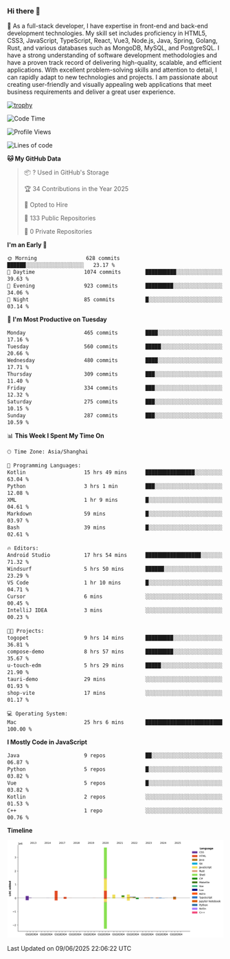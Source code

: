 ### Hi there 👋

🌱 As a full-stack developer, I have expertise in front-end and back-end development technologies. My skill set includes proficiency in HTML5, CSS3, JavaScript, TypeScript, React, Vue3, Node.js, Java, Spring, Golang, Rust, and various databases such as MongoDB, MySQL, and PostgreSQL. I have a strong understanding of software development methodologies and have a proven track record of delivering high-quality, scalable, and efficient applications. With excellent problem-solving skills and attention to detail, I can rapidly adapt to new technologies and projects. I am passionate about creating user-friendly and visually appealing web applications that meet business requirements and deliver a great user experience.

[![trophy](https://github-profile-trophy.vercel.app/?username=elton&rank=SECRET,SSS,SS,S,AAA,AA,A&theme=onedark&no-frame=true&margin-w=10)](https://github.com/ryo-ma/github-profile-trophy)

<!--START_SECTION:waka-->
![Code Time](http://img.shields.io/badge/Code%20Time-1%2C695%20hrs%2037%20mins-blue)

![Profile Views](http://img.shields.io/badge/Profile%20Views-0-blue)

![Lines of code](https://img.shields.io/badge/From%20Hello%20World%20I%27ve%20Written-5.7%20million%20lines%20of%20code-blue)

**🐱 My GitHub Data** 

> 📦 ? Used in GitHub's Storage 
 > 
> 🏆 34 Contributions in the Year 2025
 > 
> 💼 Opted to Hire
 > 
> 📜 133 Public Repositories 
 > 
> 🔑 0 Private Repositories 
 > 
**I'm an Early 🐤** 

```text
🌞 Morning                628 commits         ██████░░░░░░░░░░░░░░░░░░░   23.17 % 
🌆 Daytime                1074 commits        ██████████░░░░░░░░░░░░░░░   39.63 % 
🌃 Evening                923 commits         █████████░░░░░░░░░░░░░░░░   34.06 % 
🌙 Night                  85 commits          █░░░░░░░░░░░░░░░░░░░░░░░░   03.14 % 
```
📅 **I'm Most Productive on Tuesday** 

```text
Monday                   465 commits         ████░░░░░░░░░░░░░░░░░░░░░   17.16 % 
Tuesday                  560 commits         █████░░░░░░░░░░░░░░░░░░░░   20.66 % 
Wednesday                480 commits         ████░░░░░░░░░░░░░░░░░░░░░   17.71 % 
Thursday                 309 commits         ███░░░░░░░░░░░░░░░░░░░░░░   11.40 % 
Friday                   334 commits         ███░░░░░░░░░░░░░░░░░░░░░░   12.32 % 
Saturday                 275 commits         ███░░░░░░░░░░░░░░░░░░░░░░   10.15 % 
Sunday                   287 commits         ███░░░░░░░░░░░░░░░░░░░░░░   10.59 % 
```


📊 **This Week I Spent My Time On** 

```text
🕑︎ Time Zone: Asia/Shanghai

💬 Programming Languages: 
Kotlin                   15 hrs 49 mins      ████████████████░░░░░░░░░   63.04 % 
Python                   3 hrs 1 min         ███░░░░░░░░░░░░░░░░░░░░░░   12.08 % 
XML                      1 hr 9 mins         █░░░░░░░░░░░░░░░░░░░░░░░░   04.61 % 
Markdown                 59 mins             █░░░░░░░░░░░░░░░░░░░░░░░░   03.97 % 
Bash                     39 mins             █░░░░░░░░░░░░░░░░░░░░░░░░   02.61 % 

🔥 Editors: 
Android Studio           17 hrs 54 mins      ██████████████████░░░░░░░   71.32 % 
Windsurf                 5 hrs 50 mins       ██████░░░░░░░░░░░░░░░░░░░   23.29 % 
VS Code                  1 hr 10 mins        █░░░░░░░░░░░░░░░░░░░░░░░░   04.71 % 
Cursor                   6 mins              ░░░░░░░░░░░░░░░░░░░░░░░░░   00.45 % 
IntelliJ IDEA            3 mins              ░░░░░░░░░░░░░░░░░░░░░░░░░   00.23 % 

🐱‍💻 Projects: 
togopet                  9 hrs 14 mins       █████████░░░░░░░░░░░░░░░░   36.81 % 
compose-demo             8 hrs 57 mins       █████████░░░░░░░░░░░░░░░░   35.67 % 
u-touch-edm              5 hrs 29 mins       █████░░░░░░░░░░░░░░░░░░░░   21.90 % 
tauri-demo               29 mins             ░░░░░░░░░░░░░░░░░░░░░░░░░   01.93 % 
shop-vite                17 mins             ░░░░░░░░░░░░░░░░░░░░░░░░░   01.17 % 

💻 Operating System: 
Mac                      25 hrs 6 mins       █████████████████████████   100.00 % 
```

**I Mostly Code in JavaScript** 

```text
Java                     9 repos             ██░░░░░░░░░░░░░░░░░░░░░░░   06.87 % 
Python                   5 repos             █░░░░░░░░░░░░░░░░░░░░░░░░   03.82 % 
Vue                      5 repos             █░░░░░░░░░░░░░░░░░░░░░░░░   03.82 % 
Kotlin                   2 repos             ░░░░░░░░░░░░░░░░░░░░░░░░░   01.53 % 
C++                      1 repo              ░░░░░░░░░░░░░░░░░░░░░░░░░   00.76 % 
```



**Timeline**

![Lines of Code chart](https://raw.githubusercontent.com/elton/elton/main/assets/bar_graph.png)


 Last Updated on 09/06/2025 22:06:22 UTC
<!--END_SECTION:waka-->

<!--
**elton/elton** is a ✨ _special_ ✨ repository because its `README.md` (this file) appears on your GitHub profile.

Here are some ideas to get you started:

- 🔭 I’m currently working on ...
- 🌱 I’m currently learning ...
- 👯 I’m looking to collaborate on ...
- 🤔 I’m looking for help with ...
- 💬 Ask me about ...
- 📫 How to reach me: ...
- 😄 Pronouns: ...
- ⚡ Fun fact: ...
-->
